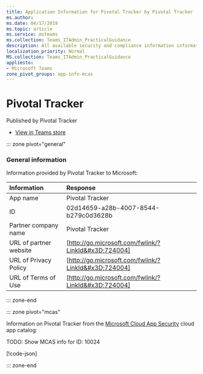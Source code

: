 ```yaml
---
title: Application Information for Pivotal Tracker by Pivotal Tracker
ms.author: 
ms.date: 04/17/2019
ms.topic: article
ms.service: msteams
ms.collection: Teams_ITAdmin_PracticalGuidance
description: All available security and compliance information information for Pivotal Tracker, its data handling policies, its Microsoft Cloud App Security app catalog information, and security/compliance information in the CSA STAR registry.
localization_priority: Normal
MS.collection: Teams_ITAdmin_PracticalGuidance
appliesto:
- Microsoft Teams
zone_pivot_groups: app-info-mcas
---
```

# Pivotal Tracker

Published by Pivotal Tracker
* <a href="https://teams.microsoft.com/l/app/02d14659-a28b-4007-8544-b279c0d3628b" target="_blank">View in Teams store</a>

::: zone pivot="general"

### General information

Information provided by Pivotal Tracker to Microsoft:

| **Information** | **Response** |
|:----------------|:-------------|
| App name | Pivotal Tracker |
| ID | 02d14659-a28b-4007-8544-b279c0d3628b |
| Partner company name | Pivotal Tracker |
| URL of partner website | [http://go.microsoft.com/fwlink/?LinkId&#x3D;724004] |
| URL of Privacy Policy | [http://go.microsoft.com/fwlink/?LinkId&#x3D;724004] |
| URL of Terms of Use | [http://go.microsoft.com/fwlink/?LinkId&#x3D;724004] |

::: zone-end


::: zone pivot="mcas"

Information on Pivotal Tracker from the [Microsoft Cloud App Security](https://www.microsoft.com/en-us/enterprise-mobility-security/cloud-app-security) cloud app catalog:

TODO: Show MCAS info for ID: 10024

[!code-json[](./json/10024.json)]

::: zone-end


